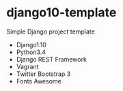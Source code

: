 # django10-template
Simple Django project template

- Django1.10
- Python3.4
- Django REST Framework
- Vagrant
- Twitter Bootstrap 3
- Fonts Awesome
